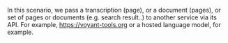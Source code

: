 In this scenario, we pass a transcription (page), or a document (pages), or set of pages or documents (e.g. search result..) to another service via its API. For example, https://voyant-tools.org or a hosted language model, for example.  
